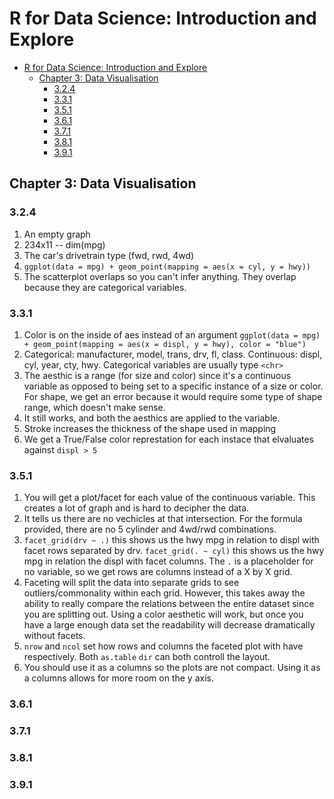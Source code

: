 # R for Data Science: Introduction and Explore

<!-- TOC -->

- [R for Data Science: Introduction and Explore](#r-for-data-science-introduction-and-explore)
  - [Chapter 3: Data Visualisation](#chapter-3-data-visualisation)
    - [3.2.4](#324)
    - [3.3.1](#331)
    - [3.5.1](#351)
    - [3.6.1](#361)
    - [3.7.1](#371)
    - [3.8.1](#381)
    - [3.9.1](#391)

<!-- /TOC -->

## Chapter 3: Data Visualisation

### 3.2.4

1. An empty graph
1. 234x11 -- dim(mpg)
1. The car's drivetrain type (fwd, rwd, 4wd)
1. ```ggplot(data = mpg) + geom_point(mapping = aes(x = cyl, y = hwy))```
1. The scatterplot overlaps so you can't infer anything. They overlap because they are categorical variables.

### 3.3.1

1. Color is on the inside of aes instead of an argument ```ggplot(data = mpg) + geom_point(mapping = aes(x = displ, y = hwy), color = "blue")```
1. Categorical: manufacturer, model, trans, drv, fl, class. Continuous: displ, cyl, year, cty, hwy. Categorical variables are usually type ```<chr>```
1. The aesthic is a range (for size and color) since it's a continuous variable as opposed to being set to a specific instance of a size or color. For shape, we get an error because it would require some type of shape range, which doesn't make sense.
1. It still works, and both the aesthics are applied to the variable.
1. Stroke increases the thickness of the shape used in mapping
1. We get a True/False color represtation for each instace that elvaluates against ```displ > 5```

### 3.5.1

1. You will get a plot/facet for each value of the continuous variable. This creates a lot of graph and is hard to decipher the data.
1. It tells us there are no vechicles at that intersection. For the formula provided, there are no 5 cylinder and 4wd/rwd combinations.
1. ```facet_grid(drv ~ .)``` this shows us the hwy mpg in relation to displ with facet rows separated by drv. ```facet_grid(. ~ cyl)``` this shows us the hwy mpg in relation the displ with facet columns. The ```.``` is a placeholder for no variable, so we get rows are columns instead of a X by X grid.
1. Faceting will split the data into separate grids to see outliers/commonality within each grid. However, this takes away the ability to really compare the relations between the entire dataset since you are splitting out. Using a color aesthetic will work, but once you have a large enough data set the readability will decrease dramatically without facets.
1. ```nrow``` and ```ncol``` set how rows and columns the faceted plot with have respectively. Both ```as.table``` ```dir``` can both controll the layout.
1. You should use it as a columns so the plots are not compact. Using it as a columns allows for more room on the y axis.

### 3.6.1

### 3.7.1

### 3.8.1

### 3.9.1